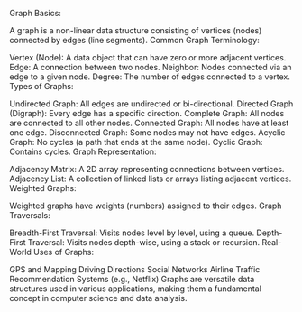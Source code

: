 Graph Basics:

A graph is a non-linear data structure consisting of vertices (nodes) connected by edges (line segments).
Common Graph Terminology:

Vertex (Node): A data object that can have zero or more adjacent vertices.
Edge: A connection between two nodes.
Neighbor: Nodes connected via an edge to a given node.
Degree: The number of edges connected to a vertex.
Types of Graphs:

Undirected Graph: All edges are undirected or bi-directional.
Directed Graph (Digraph): Every edge has a specific direction.
Complete Graph: All nodes are connected to all other nodes.
Connected Graph: All nodes have at least one edge.
Disconnected Graph: Some nodes may not have edges.
Acyclic Graph: No cycles (a path that ends at the same node).
Cyclic Graph: Contains cycles.
Graph Representation:

Adjacency Matrix: A 2D array representing connections between vertices.
Adjacency List: A collection of linked lists or arrays listing adjacent vertices.
Weighted Graphs:

Weighted graphs have weights (numbers) assigned to their edges.
Graph Traversals:

Breadth-First Traversal: Visits nodes level by level, using a queue.
Depth-First Traversal: Visits nodes depth-wise, using a stack or recursion.
Real-World Uses of Graphs:

GPS and Mapping
Driving Directions
Social Networks
Airline Traffic
Recommendation Systems (e.g., Netflix)
Graphs are versatile data structures used in various applications, making them a fundamental concept in computer science and data analysis.
